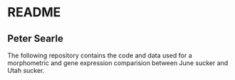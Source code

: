 # README

## Peter Searle

The following repository contains the code and data used for a morphometric and gene expression comparision between June sucker and Utah sucker.

